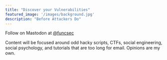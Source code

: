 ```yaml
---
title: "Discover your Vulnerabilities"
featured_image: '/images/background.jpg'
description: "Before Attackers Do"
---
```


Follow on Mastodon at [@funcsec](https://infosec.exchange/@funcsec "Functional Security")

Content will be focused around odd hacky scripts, CTFs, social engineering, social psychology, and tutorials that are too long for email. Opinions are my own.  

